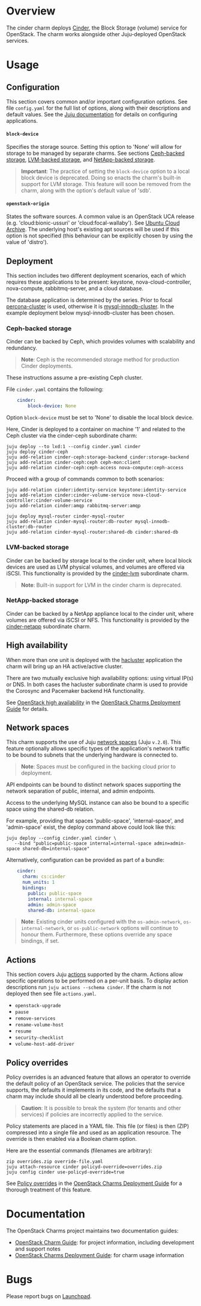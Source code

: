 # Overview

The cinder charm deploys [Cinder][upstream-cinder], the Block Storage (volume)
service for OpenStack. The charm works alongside other Juju-deployed OpenStack
services.

# Usage

## Configuration

This section covers common and/or important configuration options. See file
`config.yaml` for the full list of options, along with their descriptions and
default values. See the [Juju documentation][juju-docs-config-apps] for details
on configuring applications.

#### `block-device`

Specifies the storage source. Setting this option to 'None' will allow for
storage to be managed by separate charms. See sections [Ceph-backed
storage][anchor-ceph-storage], [LVM-backed storage][anchor-lvm-storage], and
[NetApp-backed storage][anchor-netapp-storage].

> **Important**: The practice of setting the `block-device` option to a local
  block device is deprecated. Doing so enacts the charm's built-in support for
  LVM storage. This feature will soon be removed from the charm, along with the
  option's default value of 'sdb'.

#### `openstack-origin`

States the software sources. A common value is an OpenStack UCA release (e.g.
'cloud:bionic-ussuri' or 'cloud:focal-wallaby'). See [Ubuntu Cloud
Archive][wiki-uca]. The underlying host's existing apt sources will be used if
this option is not specified (this behaviour can be explicitly chosen by using
the value of 'distro').

## Deployment

This section includes two different deployment scenarios, each of which
requires these applications to be present: keystone, nova-cloud-controller,
nova-compute, rabbitmq-server, and a cloud database.

The database application is determined by the series. Prior to focal
[percona-cluster][percona-cluster-charm] is used, otherwise it is
[mysql-innodb-cluster][mysql-innodb-cluster-charm]. In the example deployment
below mysql-innodb-cluster has been chosen.

### Ceph-backed storage

Cinder can be backed by Ceph, which provides volumes with scalability and
redundancy.

> **Note**: Ceph is the recommended storage method for production Cinder
  deployments.

These instructions assume a pre-existing Ceph cluster.

File `cinder.yaml` contains the following:

```yaml
    cinder:
        block-device: None
```

Option `block-device` must be set to 'None' to disable the local block device.

Here, Cinder is deployed to a container on machine '1' and related to the Ceph
cluster via the cinder-ceph subordinate charm:

    juju deploy --to lxd:1 --config cinder.yaml cinder
    juju deploy cinder-ceph
    juju add-relation cinder-ceph:storage-backend cinder:storage-backend
    juju add-relation cinder-ceph:ceph ceph-mon:client
    juju add-relation cinder-ceph:ceph-access nova-compute:ceph-access

Proceed with a group of commands common to both scenarios:

    juju add-relation cinder:identity-service keystone:identity-service
    juju add-relation cinder:cinder-volume-service nova-cloud-controller:cinder-volume-service
    juju add-relation cinder:amqp rabbitmq-server:amqp

    juju deploy mysql-router cinder-mysql-router
    juju add-relation cinder-mysql-router:db-router mysql-innodb-cluster:db-router
    juju add-relation cinder-mysql-router:shared-db cinder:shared-db

### LVM-backed storage

Cinder can be backed by storage local to the cinder unit, where local block
devices are used as LVM physical volumes, and volumes are offered via iSCSI.
This functionality is provided by the [cinder-lvm][cinder-lvm-charm]
subordinate charm.

> **Note**: Built-in support for LVM in the cinder charm is deprecated.

### NetApp-backed storage

Cinder can be backed by a NetApp appliance local to the cinder unit, where
volumes are offered via iSCSI or NFS. This functionality is provided by the
[cinder-netapp][cinder-netapp-charm] subordinate charm.

## High availability

When more than one unit is deployed with the [hacluster][hacluster-charm]
application the charm will bring up an HA active/active cluster.

There are two mutually exclusive high availability options: using virtual IP(s)
or DNS. In both cases the hacluster subordinate charm is used to provide the
Corosync and Pacemaker backend HA functionality.

See [OpenStack high availability][cdg-ha-apps] in the [OpenStack Charms
Deployment Guide][cdg] for details.

## Network spaces

This charm supports the use of Juju [network spaces][juju-docs-spaces] (Juju
`v.2.0`). This feature optionally allows specific types of the application's
network traffic to be bound to subnets that the underlying hardware is
connected to.

> **Note**: Spaces must be configured in the backing cloud prior to deployment.

API endpoints can be bound to distinct network spaces supporting the network
separation of public, internal, and admin endpoints.

Access to the underlying MySQL instance can also be bound to a specific space
using the shared-db relation.

For example, providing that spaces 'public-space', 'internal-space', and
'admin-space' exist, the deploy command above could look like this:

    juju deploy --config cinder.yaml cinder \
       --bind "public=public-space internal=internal-space admin=admin-space shared-db=internal-space"

Alternatively, configuration can be provided as part of a bundle:

```yaml
    cinder:
      charm: cs:cinder
      num_units: 1
      bindings:
        public: public-space
        internal: internal-space
        admin: admin-space
        shared-db: internal-space
```

> **Note**: Existing cinder units configured with the `os-admin-network`,
  `os-internal-network`, or `os-public-network` options will continue to honour
  them. Furthermore, these options override any space bindings, if set.

## Actions

This section covers Juju [actions][juju-docs-actions] supported by the charm.
Actions allow specific operations to be performed on a per-unit basis. To
display action descriptions run `juju actions --schema cinder`. If the charm is
not deployed then see file `actions.yaml`.

* `openstack-upgrade`
* `pause`
* `remove-services`
* `rename-volume-host`
* `resume`
* `security-checklist`
* `volume-host-add-driver`

## Policy overrides

Policy overrides is an advanced feature that allows an operator to override the
default policy of an OpenStack service. The policies that the service supports,
the defaults it implements in its code, and the defaults that a charm may
include should all be clearly understood before proceeding.

> **Caution**: It is possible to break the system (for tenants and other
  services) if policies are incorrectly applied to the service.

Policy statements are placed in a YAML file. This file (or files) is then (ZIP)
compressed into a single file and used as an application resource. The override
is then enabled via a Boolean charm option.

Here are the essential commands (filenames are arbitrary):

    zip overrides.zip override-file.yaml
    juju attach-resource cinder policyd-override=overrides.zip
    juju config cinder use-policyd-override=true

See [Policy overrides][cdg-policy-overrides] in the [OpenStack Charms
Deployment Guide][cdg] for a thorough treatment of this feature.

# Documentation

The OpenStack Charms project maintains two documentation guides:

* [OpenStack Charm Guide][cg]: for project information, including development
  and support notes
* [OpenStack Charms Deployment Guide][cdg]: for charm usage information

# Bugs

Please report bugs on [Launchpad][lp-bugs-charm-cinder].

<!-- LINKS -->

[cg]: https://docs.openstack.org/charm-guide
[cdg]: https://docs.openstack.org/project-deploy-guide/charm-deployment-guide
[cdg-policy-overrides]: https://docs.openstack.org/project-deploy-guide/charm-deployment-guide/latest/app-policy-overrides.html
[juju-docs-spaces]: https://jaas.ai/docs/spaces
[juju-docs-actions]: https://jaas.ai/docs/actions
[lp-bugs-charm-cinder]: https://bugs.launchpad.net/charm-cinder/+filebug
[lp-bug-1862392]: https://bugs.launchpad.net/charm-cinder/+bug/1862392
[cdg-ha-apps]: https://docs.openstack.org/project-deploy-guide/charm-deployment-guide/latest/app-ha.html#ha-applications
[hacluster-charm]: https://jaas.ai/hacluster
[cinder-lvm-charm]: https://jaas.ai/cinder-lvm
[cinder-netapp-charm]: https://jaas.ai/cinder-netapp
[upstream-cinder]: https://docs.openstack.org/cinder/latest/
[juju-docs-config-apps]: https://juju.is/docs/configuring-applications
[wiki-uca]: https://wiki.ubuntu.com/OpenStack/CloudArchive
[percona-cluster-charm]: https://jaas.ai/percona-cluster
[mysql-innodb-cluster-charm]: https://jaas.ai/mysql-innodb-cluster
[anchor-ceph-storage]: #ceph-backed-storage
[anchor-lvm-storage]: #lvm-backed-storage
[anchor-netapp-storage]: #netapp-backed-storage
